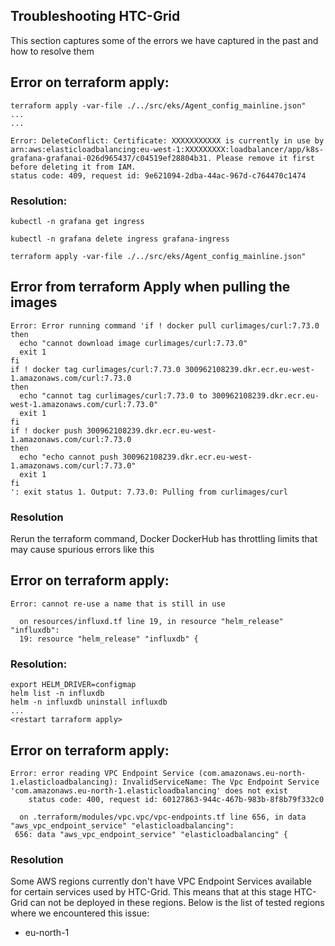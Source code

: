 

## Troubleshooting HTC-Grid

This section captures some of the errors we have captured in the past and how to resolve them

## Error on terraform apply:
```
terraform apply -var-file ./../src/eks/Agent_config_mainline.json"
...
...

Error: DeleteConflict: Certificate: XXXXXXXXXXX is currently in use by arn:aws:elasticloadbalancing:eu-west-1:XXXXXXXXX:loadbalancer/app/k8s-grafana-grafanai-026d965437/c04519ef28804b31. Please remove it first before deleting it from IAM.
status code: 409, request id: 9e621094-2dba-44ac-967d-c764470c1474
```

### Resolution:
```
kubectl -n grafana get ingress

kubectl -n grafana delete ingress grafana-ingress

terraform apply -var-file ./../src/eks/Agent_config_mainline.json"

```


## Error from terraform Apply when pulling the images
```
Error: Error running command 'if ! docker pull curlimages/curl:7.73.0
then
  echo "cannot download image curlimages/curl:7.73.0"
  exit 1
fi
if ! docker tag curlimages/curl:7.73.0 300962108239.dkr.ecr.eu-west-1.amazonaws.com/curl:7.73.0
then
  echo "cannot tag curlimages/curl:7.73.0 to 300962108239.dkr.ecr.eu-west-1.amazonaws.com/curl:7.73.0"
  exit 1
fi
if ! docker push 300962108239.dkr.ecr.eu-west-1.amazonaws.com/curl:7.73.0
then
  echo "echo cannot push 300962108239.dkr.ecr.eu-west-1.amazonaws.com/curl:7.73.0"
  exit 1
fi
': exit status 1. Output: 7.73.0: Pulling from curlimages/curl
```
### Resolution

Rerun the terraform command, Docker DockerHub has throttling limits that may cause spurious errors like this


## Error on terraform apply:
```
Error: cannot re-use a name that is still in use

  on resources/influxd.tf line 19, in resource "helm_release" "influxdb":
  19: resource "helm_release" "influxdb" {
```
### Resolution:
```
export HELM_DRIVER=configmap
helm list -n influxdb
helm -n influxdb uninstall influxdb
...
<restart tarraform apply>
```


## Error on terraform apply:

```
Error: error reading VPC Endpoint Service (com.amazonaws.eu-north-1.elasticloadbalancing): InvalidServiceName: The Vpc Endpoint Service 'com.amazonaws.eu-north-1.elasticloadbalancing' does not exist
	status code: 400, request id: 60127863-944c-467b-983b-8f8b79f332c0

  on .terraform/modules/vpc.vpc/vpc-endpoints.tf line 656, in data "aws_vpc_endpoint_service" "elasticloadbalancing":
 656: data "aws_vpc_endpoint_service" "elasticloadbalancing" {
```

### Resolution

Some AWS regions currently don't have VPC Endpoint Services available for certain services used by HTC-Grid. This means that at this stage HTC-Grid can not be deployed in these regions. Below is the list of tested regions where we encountered this issue:
* eu-north-1
